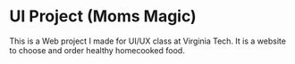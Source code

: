 # UI Project (Moms Magic)

This is a Web project I made for UI/UX class at Virginia Tech. It is a website to choose and order healthy homecooked food.
